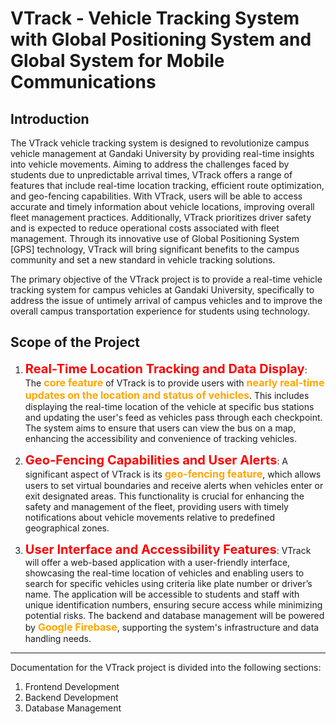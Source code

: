 # VTrack - Vehicle Tracking System with Global Positioning System and Global System for Mobile Communications

## Introduction

The VTrack vehicle tracking system is designed to revolutionize campus vehicle management
at Gandaki University by providing real-time insights into vehicle movements. Aiming to
address the challenges faced by students due to unpredictable arrival times, VTrack offers a
range of features that include real-time location tracking, efficient route optimization, and
geo-fencing capabilities. With VTrack, users will be able to access accurate and timely
information about vehicle locations, improving overall fleet management practices. Additionally,
VTrack prioritizes driver safety and is expected to reduce operational costs associated with fleet
management. Through its innovative use of Global Positioning System [GPS] technology,
VTrack will bring significant benefits to the campus community and set a new standard in
vehicle tracking solutions.

The primary objective of the VTrack project is to provide a real-time vehicle tracking system for
campus vehicles at Gandaki University, specifically to address the issue of untimely arrival of
campus vehicles and to improve the overall campus transportation experience for students using
technology.

## Scope of the Project

1. <b style="color:red; font-size:20px;">Real-Time Location Tracking and Data Display</b>: The <b style="color:orange; font-size:16px;">core feature </b> of VTrack is to provide users with <b style="color:orange; font-size:16px;"> nearly real-time updates on the location and status of vehicles</b>. This includes displaying the real-time location of the vehicle at specific bus stations and updating the user's feed as vehicles pass through each checkpoint. The system aims to ensure that users can view the bus on a map, enhancing the accessibility and convenience of tracking vehicles.

2. <b style="color:red; font-size:20px;">Geo-Fencing Capabilities and User Alerts</b>: A significant aspect of VTrack is its <b style="color:orange; font-size:16px;">geo-fencing feature</b>, which allows users to set virtual boundaries and receive alerts when vehicles enter or exit designated areas. This functionality is crucial for enhancing the safety and management of the fleet, providing users with timely notifications about vehicle movements relative to predefined geographical zones.

3. <b style="color:red; font-size:20px;">User Interface and Accessibility Features</b>: VTrack will offer a web-based application with a user-friendly interface, showcasing the real-time location of vehicles and enabling users to search for specific vehicles using criteria like plate number or driver’s name. The application will be accessible to students and staff with unique identification numbers, ensuring secure access while minimizing potential risks. The backend and database management will be powered by <b style="color:orange; font-size:16px;">Google Firebase</b>, supporting the system's infrastructure and data handling needs.

---

Documentation for the VTrack project is divided into the following sections:

1. Frontend Development
2. Backend Development
3. Database Management
